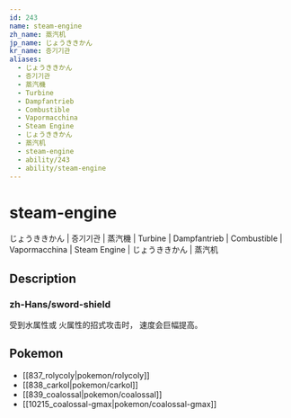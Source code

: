 ```yaml
---
id: 243
name: steam-engine
zh_name: 蒸汽机
jp_name: じょうききかん
kr_name: 증기기관
aliases:
  - じょうききかん
  - 증기기관
  - 蒸汽機
  - Turbine
  - Dampfantrieb
  - Combustible
  - Vapormacchina
  - Steam Engine
  - じょうききかん
  - 蒸汽机
  - steam-engine
  - ability/243
  - ability/steam-engine
---
```

# steam-engine

じょうききかん | 증기기관 | 蒸汽機 | Turbine | Dampfantrieb | Combustible | Vapormacchina | Steam Engine | じょうききかん | 蒸汽机

## Description

### zh-Hans/sword-shield

受到水属性或
火属性的招式攻击时，
速度会巨幅提高。

## Pokemon

- [[837_rolycoly|pokemon/rolycoly]]
- [[838_carkol|pokemon/carkol]]
- [[839_coalossal|pokemon/coalossal]]
- [[10215_coalossal-gmax|pokemon/coalossal-gmax]]

